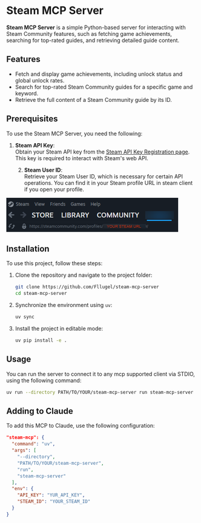 # Steam MCP Server

**Steam MCP Server** is a simple Python-based server for interacting with Steam Community features, such as fetching game achievements, searching for top-rated guides, and retrieving detailed guide content.

## Features

- Fetch and display game achievements, including unlock status and global unlock rates.
- Search for top-rated Steam Community guides for a specific game and keyword.
- Retrieve the full content of a Steam Community guide by its ID.

## Prerequisites

To use the Steam MCP Server, you need the following:

1. **Steam API Key**:  
   Obtain your Steam API key from the [Steam API Key Registration page](https://steamcommunity.com/dev/apikey).  
   This key is required to interact with Steam's web API.

   2. **Steam User ID**:  
   Retrieve your Steam User ID, which is necessary for certain API operations. 
   You can find it in your Steam profile URL in steam client if you open your profile.
   
![Where to find your Steam profile URL](assets/steam-profile-url.png)

## Installation

To use this project, follow these steps:

1. Clone the repository and navigate to the project folder:
   ```bash
   git clone https://github.com/Fllugel/steam-mcp-server
   cd steam-mcp-server
   ```

2. Synchronize the environment using `uv`:
   ```bash
   uv sync
   ```

3. Install the project in editable mode:
   ```bash
   uv pip install -e .
   ```

## Usage

You can run the server to connect it to any mcp supported client via STDIO, using the following command:
```bash
uv run --directory PATH/TO/YOUR/steam-mcp-server run steam-mcp-server
```

## Adding to Claude

To add this MCP to Claude, use the following configuration:

```json
"steam-mcp": {
  "command": "uv",
  "args": [
    "--directory",
    "PATH/TO/YOUR/steam-mcp-server",
    "run",
    "steam-mcp-server"
  ],
  "env": {
    "API_KEY": "YUR_API_KEY",
    "STEAM_ID": "YOUR_STEAM_ID"
  }
}
```

